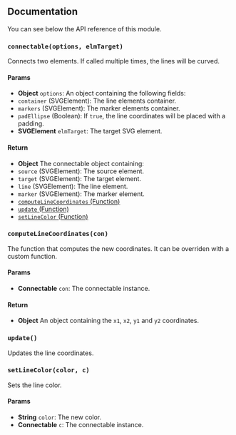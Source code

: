 ## Documentation

You can see below the API reference of this module.

### `connectable(options, elmTarget)`
Connects two elements. If called multiple times, the lines will be curved.

#### Params

- **Object** `options`: An object containing the following fields:
 - `container` (SVGElement): The line elements container.
 - `markers` (SVGElement): The marker elements container.
 - `padEllipse` (Boolean): If `true`, the line coordinates will be placed with a padding.
- **SVGElement** `elmTarget`: The target SVG element.

#### Return
- **Object** The connectable object containing:
 - `source` (SVGElement): The source element.
 - `target` (SVGElement): The target element.
 - `line` (SVGElement): The line element.
 - `marker` (SVGElement): The marker element.
 - [`computeLineCoordinates` (Function)](#computelinecoordinatescon)
 - [`update` (Function)](#update)
 - [`setLineColor` (Function)](#setlinecolorcolor-c)

### `computeLineCoordinates(con)`
The function that computes the new coordinates.
It can be overriden with a custom function.

#### Params

- **Connectable** `con`: The connectable instance.

#### Return
- **Object** An object containing the `x1`, `x2`, `y1` and `y2` coordinates.

### `update()`
Updates the line coordinates.

### `setLineColor(color, c)`
Sets the line color.

#### Params

- **String** `color`: The new color.
- **Connectable** `c`: The connectable instance.

